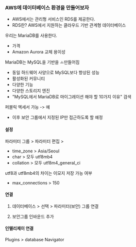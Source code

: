 ### AWS에 데이터베이스 환경을 만들어보자

- AWS에서는 관리형 서비스인 RDS를 제공한다.
- RDS란? AWS에서 지원하는 클라우드 기반 관계형 데이터베이스

우리는 MariaDB를 사용한다.
  - 가격
  - Amazon Aurora 교체 용이성

MariaDB는 MySQL을 기반을 ㅗ만들어짐
  - 동일 하드웨어 사양으로 MySQL보다 향상된 성능
  - 활성화된 커뮤니티
  - 다양한 기능
  - 다양한 스토리지 엔진
  - "MySQL에서 MariaDB로 마이그레이션 해야 할 10가지 이유" 검색

퍼블릭 엑세서 가능 -> 예
  - 이후 보안 그룹에서 지정된 IP만 접근하도록 할 예정


#### 설정

파라미터 그룹 > 파라미터 편집 > 
- time_zone > Asia/Seoul
- char > 모두 utf8mb4
- collation > 모두 utf8m4_general_ci 

utf8과 utf8mb4의 차이는 이모지 저장 가능 여부

- max_connections > 150

#### 연결

1. 데이터베이스 > 선택 > 파라미터(보안) 그룹 연결

2. 보안그룹 인바운드 추가

#### 인텔리제이 연결

Plugins > database Navigator 

